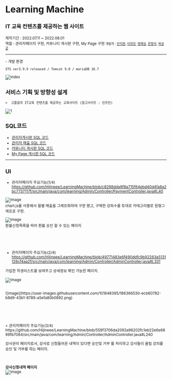 # Learning Machine

<h3> IT 교육 컨텐츠를 제공하는 웹 사이트</h3>
<small>제작기간 : 2022.07.11 ~ 2022.08.01</small> <br>
<small>역할 : 관리자페이지 구현, 커뮤니티 게시판 구현, My Page 구현
<small>개발자 : <a href = "https://github.com/IkhyeonAhn">안익현</a>, <a href="https://github.com/Hijineee">이희진</a>,  <a href = "https://github.com/skek3039">명재성</a>, <a href="https://github.com/Moonmaji">문형석</a>, <a href="https://github.com/ParkGuTy">박성균</a></small>
<hr>
- 개발 환경

    STS ver3.9.9 released / Tomcat 9.0 / mariaDB 10.7





![index](https://user-images.githubusercontent.com/101648395/182089931-e03b4948-a361-4a54-9f7f-2a7b2f639360.png)

## 서비스 기획 및 방향성 설계
	>  고품질의 IT교육 컨텐츠를 제공하는 교육사이트 (참고사이트 : 인프런)    
![1](https://user-images.githubusercontent.com/101648395/186351569-35c71eda-e1ae-4b5f-85d9-0647551676db.png)
 
## SQL코드 <br>
 + [관리자게시판 SQL 코드](https://github.com/Hijineee/LearningMachine/blob/main/src/main/resources/mapper/Admin.xml)
 + [관리자 매출 SQL 코드](https://github.com/Hijineee/LearningMachine/blob/main/src/main/resources/mapper/Payment.xml)
 + [커뮤니티 게시판 SQL 코드](https://github.com/Hijineee/LearningMachine/blob/main/src/main/resources/mapper/Community.xml)
 + [My Page 게시판 SQL 코드](https://github.com/Hijineee/LearningMachine/blob/main/src/main/resources/mapper/MyService.xml)
 
<hr>
	
	
## UI <br>
- 관리자페이지 주요기능(1/4) <br>
https://github.com/Hijineee/LearningMachine/blob/c8298dda9f8a715f64ebd40d4fa8a2bc7737117f/src/main/java/com/learning/Admin/Controller/PaymentController.java#L40
 
![image](https://user-images.githubusercontent.com/101648395/186360563-66e393dd-0212-4a4d-9f4b-e28bd19774d1.png) <br>
chart.js를 사용해서 월별 매출을 그래프화하여 구현 했고, 구매한 강좌수를 토대로 카테고리별로 원형그래프로 구현.

![image](https://user-images.githubusercontent.com/101648395/186366033-519aa9e5-edda-4f02-a9dd-330a49ccab11.png)<br>
환불신청목록을 띄어 환불 승인 할 수 있는 페이지
<br><br><br><br><br>


+ 관리자페이지 주요기능(2/4) <br>
https://github.com/Hijineee/LearningMachine/blob/49771483e6f490ddfc9b92263a5131126cf4aa2f/src/main/java/com/learning/Admin/Controller/AdminController.java#L331

가입한 학생리스트를 보여주고 상세정보 확인 가능한 페이지.
<br><br>
![image](https://user-images.githubusercontent.com/101648395/186361467-ff0ee0c5-fe17-4e9d-9265-7458b45b031e.png)<br>

<br>
![image](https://user-images.githubusercontent.com/101648395/186366530-ecb60782-b8d9-43b1-8789-a5efa80b0892.png)<br>
<br><br><br><br><br>
+ 관리자페이지 주요기능(3/4) <br>
https://github.com/Hijineee/LearningMachine/blob/559f3706da2092a96202fc1eb22e6e6899fb7064/src/main/java/com/learning/Admin/Controller/AdminController.java#L240 


강사관리 페이지로서, 강사로 신청들어온 내역이 있다면 승인및 거부 를 처리하고 강사들이 올릴 강의를 승인 및 거부를 하는 페이지. <br><br><br>
	
**강사신청내역 페이지** <br>
![image](https://user-images.githubusercontent.com/101648395/186366192-36e5f5b5-f451-4b4f-bb95-01543e8359b2.png)
	

